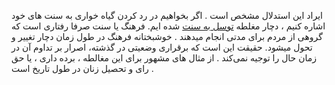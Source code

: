 ایراد این استدلال مشخص است . اگر بخواهیم در رد کردن گیاه خواری به سنت های خود اشاره کنیم ، دچار مغلطه [توسل به سنت] شده ایم. فرهنگ یا سنت صرفا رفتاری است که گروهی از مردم برای مدتی انجام میدهند . خوشبختانه فرهنگ در طول زمان دچار تغییر و تحول میشود.
حقیقت این است که برقراری وضعیتی در گذشته، اصرار بر تداوم آن در زمان حال را توجیه نمی‌کند . از مثال های مشهور برای این مغالطه ، برده داری ، یا حق رای و تحصیل زنان در طول تاریخ است .

[توسل به سنت]: https://fa.wikipedia.org/wiki/%D8%AA%D9%88%D8%B3%D9%84_%D8%A8%D9%87_%D8%B3%D9%86%D8%AA
